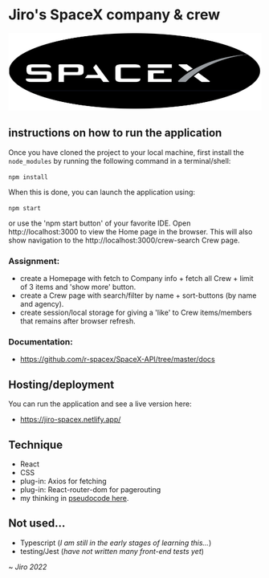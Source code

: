 # Jiro's SpaceX company & crew

![schets](./src/assets/spacex-logo.png)

## instructions on how to run the application

Once you have cloned the project to your local machine, first install the `node_modules` by running the following command in a terminal/shell:

`npm install`

When this is done, you can launch the application using:

`npm start`

or use the 'npm start button' of your favorite IDE. Open http://localhost:3000 to view the Home page in the browser. This will also show navigation to the http://localhost:3000/crew-search Crew page.

### Assignment:
- create a Homepage with fetch to Company info + fetch all Crew + limit of 3 items and 'show more' button.
- create a Crew page with search/filter by name + sort-buttons (by name and agency).
- create session/local storage for giving a 'like' to Crew items/members that remains after browser refresh.

### Documentation:
- https://github.com/r-spacex/SpaceX-API/tree/master/docs

## Hosting/deployment

You can run the application and see a live version here:

 * https://jiro-spacex.netlify.app/


## Technique
 * React
 * CSS
 * plug-in: Axios for fetching
 * plug-in: React-router-dom for pagerouting
 * my thinking in [pseudocode here](PSEUDOCODE.md).

## Not used...
* Typescript (_I am still in the early stages of learning this..._)
* testing/Jest (_have not written many front-end tests yet_)

~ _Jiro 2022_